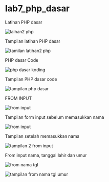 # lab7_php_dasar

Latihan PHP dasar

![laihan2 php](https://user-images.githubusercontent.com/81820513/118350860-0ee27f00-b583-11eb-88ce-65f5e950e499.PNG)

Tampilan latihan PHP dasar

![tamilan latihan2 php](https://user-images.githubusercontent.com/81820513/118350964-7b5d7e00-b583-11eb-9248-7b915f08a23c.PNG)

PHP dasar Code

![php dasar koding](https://user-images.githubusercontent.com/81820513/118351003-aa73ef80-b583-11eb-8a57-f83262e69dd2.png)

Tampilan PHP dasar code

![tampilan php dasar](https://user-images.githubusercontent.com/81820513/118351045-d68f7080-b583-11eb-8221-e85b5f860777.png)


FROM INPUT

![from input](https://user-images.githubusercontent.com/81820513/118350668-3e44bc00-b582-11eb-9366-a6ca1cb0c49f.PNG)

Tampilan form input sebelum memasukkan nama

![from input](https://user-images.githubusercontent.com/81820513/118350668-3e44bc00-b582-11eb-9366-a6ca1cb0c49f.PNG)

Tampilan setelah memasukkan nama

![tampilan 2 from input](https://user-images.githubusercontent.com/81820513/118350729-954a9100-b582-11eb-91ff-1eede981b901.PNG)

From input nama, tanggal lahir dan umur

![from nama tgl](https://user-images.githubusercontent.com/81820513/118351107-240bdd80-b584-11eb-8cd3-26df5ba42592.PNG)

![tampilan from nama tgl umur](https://user-images.githubusercontent.com/81820513/118351131-4ef63180-b584-11eb-982d-de9b752ed9f6.PNG)


